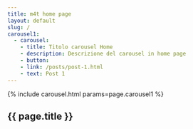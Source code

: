 ```yaml
---
title: m4t home page
layout: default
slug: /
carousel1:
  - carousel:
    - title: Titolo carousel Home
    - description: Descrizione del carousel in home page
    - button:
    - link: /posts/post-1.html
    - text: Post 1
---
```


{% include carousel.html params=page.carousel1 %}
<section class="sec-1">
  <div class="container">
    <h1>{{ page.title }}</h1>
  </div>
</section>
